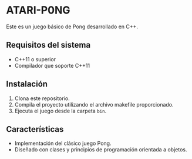 # ATARI-P0NG


Este es un juego básico de Pong desarrollado en C++.

## Requisitos del sistema

- C++11 o superior
- Compilador que soporte C++11

## Instalación

1. Clona este repositorio.
2. Compila el proyecto utilizando el archivo makefile proporcionado.
3. Ejecuta el juego desde la carpeta `bin`.

## Características

- Implementación del clásico juego Pong.
- Diseñado con clases y principios de programación orientada a objetos.

